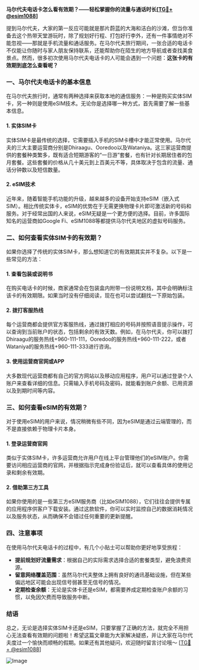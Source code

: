 **马尔代夫电话卡怎么看有效期？——轻松掌握你的流量与通话时长[[TG💪+ @esim1088](https://t.me/s/esim1088)]**

提到马尔代夫，大家的第一反应可能就是那片蔚蓝的大海和洁白的沙滩，但当你准备去这个热带天堂游玩时，除了规划好行程、打包好行李外，还有一件事情绝对不能忽视——那就是手机流量和通话服务。在马尔代夫旅行期间，一张合适的电话卡不仅能让你随时与家人朋友保持联系，还能帮助你在陌生的地方导航或者查找美食景点。然而，很多初次使用马尔代夫电话卡的人可能会遇到一个问题：**这张卡的有效期到底怎么查看呢？**

### 一、马尔代夫电话卡的基本信息

在马尔代夫旅行时，通常有两种选择来获取本地的通信服务：一种是购买实体SIM卡，另一种则是使用eSIM技术。无论你是选择哪一种方式，首先需要了解一些基本信息。

#### 1. 实体SIM卡
实体SIM卡是最传统的选择，它需要插入手机的SIM卡槽中才能正常使用。马尔代夫的三大主要运营商分别是Dhiraagu、Ooredoo以及Wataniya。这三家运营商提供的套餐种类繁多，既有适合短期游客的“一日游”套餐，也有针对长期居住者的包月套餐。这些套餐的价格从几十美元到上百美元不等，具体取决于包含的流量、通话分钟数以及短信数量。

#### 2. eSIM技术
近年来，随着智能手机功能的升级，越来越多的设备开始支持eSIM（嵌入式SIM）。相比传统实体卡，eSIM的优势在于无需更换物理卡片即可激活新的号码和服务。对于经常出国的人来说，eSIM无疑是一个更方便的选择。目前，许多国际知名的运营商如Google Fi、eSIM1088等都提供马尔代夫地区的虚拟号码服务。

### 二、如何查看实体SIM卡的有效期？

如果你选择了传统的实体SIM卡，那么想知道它的有效期其实并不复杂。以下是一些常见的方法：

#### 1. 查看包装或说明书
在购买电话卡的时候，商家通常会在包装盒内附带一份说明文档，其中会明确标注该卡的有效期限。如果当时没有仔细阅读，现在也可以尝试翻找一下原始包装。

#### 2. 拨打客服热线
每个运营商都会提供官方客服热线，通过拨打相应的号码并按照语音提示操作，可以查询到当前账户的状态，包括剩余的有效天数。例如，在马尔代夫，你可以拨打Dhiraagu的服务热线+960-111-111，Ooredoo的服务热线+960-111-222，或者Wataniya的服务热线+960-111-333进行咨询。

#### 3. 使用运营商官网或APP
大多数现代运营商都有自己的官方网站以及移动应用程序，用户可以通过登录个人账户来查看详细的信息。只需输入手机号码及密码，就能看到账户余额、已用资源以及到期时间等内容。

### 三、如何查看eSIM的有效期？

对于使用eSIM的用户来说，情况稍微有些不同，因为eSIM是通过云端管理的，而不是直接依赖于物理卡片本身。

#### 1. 登录运营商官网
类似于实体SIM卡，许多运营商允许用户在线上平台管理他们的eSIM账户。你需要访问相应运营商的官网，并根据指示完成身份验证后，就可以查看具体的使用记录和剩余有效期。

#### 2. 借助第三方工具
如果你使用的是一些第三方eSIM服务商（比如eSIM1088），它们往往会提供专属的应用程序供客户下载安装。通过这款软件，你可以实时监控自己的数据消耗情况以及服务状态，从而确保不会错过任何重要的更新提醒。

### 四、注意事项

在使用马尔代夫电话卡的过程中，有几个小贴士可以帮助你更好地享受旅程：

- **提前规划好流量需求**：根据自己的实际需求选择合适的套餐类型，避免浪费资源。
- **留意网络覆盖范围**：虽然马尔代夫整体上拥有良好的通讯基础设施，但在某些偏远地区可能会出现信号弱甚至无信号的情况。
- **定期检查余额**：无论是实体卡还是eSIM，都需要养成定期检查账户余额的习惯，以免因欠费而导致服务中断。

### 结语

总之，无论是选择实体SIM卡还是eSIM，只要掌握了正确的方法，就完全不用担心无法查看有效期的问题啦！希望这篇文章能为大家解决疑惑，并让大家在马尔代夫度过一个愉快而顺畅的假期。如果还有其他疑问，欢迎随时留言讨论哦～ [[TG💪+ @esim1088](https://t.me/s/esim1088)] 

![Image](https://i.postimg.cc/4NQfJmqS/Snipaste-2025-05-13-00-14-12.png)